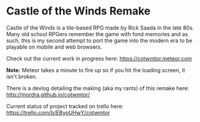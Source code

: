 # Castle of the Winds Remake #
Castle of the Winds is a tile-based RPG made by Rick Saada in the late 80s. Many old school RPGers remember the game with fond memories and as such, this is my second attempt to port the game into the modern era to be playable on mobile and web browsers.

Check out the current work in progress here: https://cotwmtor.meteor.com

**Note:** Meteor takes a minute to fire up so if you hit the loading screen, it isn't broken.

There is a devlog detailing the making (aka my rants) of this remake here: http://mordra.github.io/cotwmtor/

Current status of project tracked on trello here: https://trello.com/b/EByoUHwY/cotwmtor
